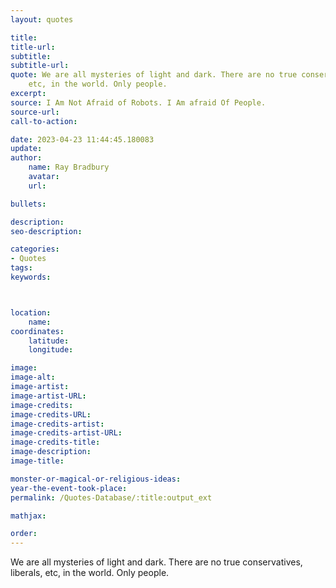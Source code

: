 ```yaml
---
layout: quotes

title:
title-url:
subtitle:
subtitle-url:
quote: We are all mysteries of light and dark. There are no true conservatives, liberals,
    etc, in the world. Only people.
excerpt:
source: I Am Not Afraid of Robots. I Am afraid Of People.
source-url:
call-to-action:

date: 2023-04-23 11:44:45.180083
update:
author:
    name: Ray Bradbury
    avatar:
    url:

bullets:

description:
seo-description:

categories:
- Quotes
tags:
keywords:



location:
    name:
coordinates:
    latitude:
    longitude:

image:
image-alt:
image-artist:
image-artist-URL:
image-credits:
image-credits-URL:
image-credits-artist:
image-credits-artist-URL:
image-credits-title:
image-description:
image-title:

monster-or-magical-or-religious-ideas:
year-the-event-took-place:
permalink: /Quotes-Database/:title:output_ext

mathjax:

order:
---
```

We are all mysteries of light and dark. There are no true conservatives, liberals, etc, in the world. Only people.